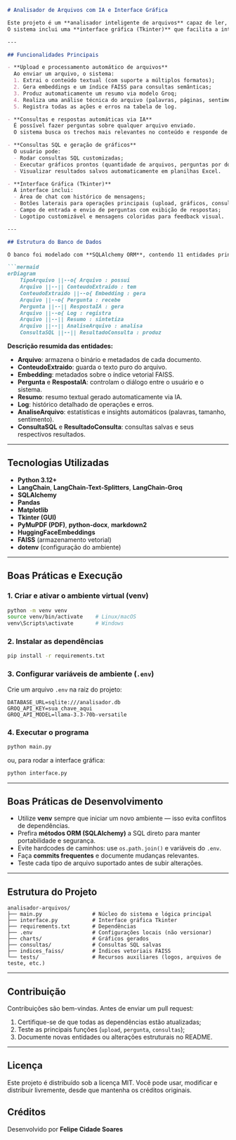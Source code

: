 ````markdown
# Analisador de Arquivos com IA e Interface Gráfica

Este projeto é um **analisador inteligente de arquivos** capaz de ler, armazenar, resumir e responder perguntas sobre documentos em diferentes formatos — como PDF, DOCX, XLSX, CSV, TXT e Markdown — utilizando **LangChain**, **Groq** e **SQLAlchemy**.  
O sistema inclui uma **interface gráfica (Tkinter)** que facilita a interação com o usuário e a visualização dos resultados.

---

## Funcionalidades Principais

- **Upload e processamento automático de arquivos**  
  Ao enviar um arquivo, o sistema:
  1. Extrai o conteúdo textual (com suporte a múltiplos formatos);
  2. Gera embeddings e um índice FAISS para consultas semânticas;
  3. Produz automaticamente um resumo via modelo Groq;
  4. Realiza uma análise técnica do arquivo (palavras, páginas, sentimento, densidade, etc.);
  5. Registra todas as ações e erros na tabela de log.

- **Consultas e respostas automáticas via IA**  
  É possível fazer perguntas sobre qualquer arquivo enviado.  
  O sistema busca os trechos mais relevantes no conteúdo e responde de forma contextualizada.

- **Consultas SQL e geração de gráficos**  
  O usuário pode:
  - Rodar consultas SQL customizadas;
  - Executar gráficos prontos (quantidade de arquivos, perguntas por documento, tempo médio de resposta);
  - Visualizar resultados salvos automaticamente em planilhas Excel.

- **Interface Gráfica (Tkinter)**  
  A interface inclui:
  - Área de chat com histórico de mensagens;
  - Botões laterais para operações principais (upload, gráficos, consultas);
  - Campo de entrada e envio de perguntas com exibição de respostas;
  - Logotipo customizável e mensagens coloridas para feedback visual.

---

## Estrutura do Banco de Dados

O banco foi modelado com **SQLAlchemy ORM**, contendo 11 entidades principais:

```mermaid
erDiagram
    TipoArquivo ||--o{ Arquivo : possui
    Arquivo ||--|| ConteudoExtraido : tem
    ConteudoExtraido ||--o{ Embedding : gera
    Arquivo ||--o{ Pergunta : recebe
    Pergunta ||--|| RespostaIA : gera
    Arquivo ||--o{ Log : registra
    Arquivo ||--|| Resumo : sintetiza
    Arquivo ||--|| AnaliseArquivo : analisa
    ConsultaSQL ||--|| ResultadoConsulta : produz
````

**Descrição resumida das entidades:**

* **Arquivo**: armazena o binário e metadados de cada documento.
* **ConteudoExtraido**: guarda o texto puro do arquivo.
* **Embedding**: metadados sobre o índice vetorial FAISS.
* **Pergunta** e **RespostaIA**: controlam o diálogo entre o usuário e o sistema.
* **Resumo**: resumo textual gerado automaticamente via IA.
* **Log**: histórico detalhado de operações e erros.
* **AnaliseArquivo**: estatísticas e insights automáticos (palavras, tamanho, sentimento).
* **ConsultaSQL** e **ResultadoConsulta**: consultas salvas e seus respectivos resultados.

---

## Tecnologias Utilizadas

* **Python 3.12+**
* **LangChain**, **LangChain-Text-Splitters**, **LangChain-Groq**
* **SQLAlchemy**
* **Pandas**
* **Matplotlib**
* **Tkinter (GUI)**
* **PyMuPDF (PDF)**, **python-docx**, **markdown2**
* **HuggingFaceEmbeddings**
* **FAISS** (armazenamento vetorial)
* **dotenv** (configuração do ambiente)

---

## Boas Práticas e Execução

### 1. Criar e ativar o ambiente virtual (venv)

```bash
python -m venv venv
source venv/bin/activate    # Linux/macOS
venv\Scripts\activate       # Windows
```

### 2. Instalar as dependências

```bash
pip install -r requirements.txt
```

### 3. Configurar variáveis de ambiente (`.env`)

Crie um arquivo `.env` na raiz do projeto:

```
DATABASE_URL=sqlite:///analisador.db
GROQ_API_KEY=sua_chave_aqui
GROQ_API_MODEL=llama-3.3-70b-versatile
```

### 4. Executar o programa

```bash
python main.py
```

ou, para rodar a interface gráfica:

```bash
python interface.py
```

---

## Boas Práticas de Desenvolvimento

* Utilize **venv** sempre que iniciar um novo ambiente — isso evita conflitos de dependências.
* Prefira **métodos ORM (SQLAlchemy)** a SQL direto para manter portabilidade e segurança.
* Evite hardcodes de caminhos: use `os.path.join()` e variáveis do `.env`.
* Faça **commits frequentes** e documente mudanças relevantes.
* Teste cada tipo de arquivo suportado antes de subir alterações.

---

## Estrutura do Projeto

```
analisador-arquivos/
├── main.py                # Núcleo do sistema e lógica principal
├── interface.py           # Interface gráfica Tkinter
├── requirements.txt       # Dependências
├── .env                   # Configurações locais (não versionar)
├── charts/                # Gráficos gerados
├── consultas/             # Consultas SQL salvas
├── indices_faiss/         # Índices vetoriais FAISS
└── tests/                 # Recursos auxiliares (logos, arquivos de teste, etc.)
```

---

## Contribuição

Contribuições são bem-vindas.
Antes de enviar um pull request:

1. Certifique-se de que todas as dependências estão atualizadas;
2. Teste as principais funções (`upload`, `pergunta`, `consultas`);
3. Documente novas entidades ou alterações estruturais no README.

---

## Licença

Este projeto é distribuído sob a licença MIT.
Você pode usar, modificar e distribuir livremente, desde que mantenha os créditos originais.

## Créditos

Desenvolvido por **Felipe Cidade Soares**
